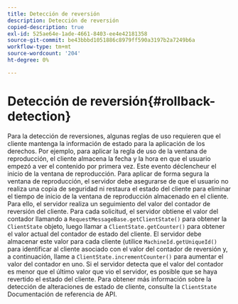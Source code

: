 ```yaml
---
title: Detección de reversión
description: Detección de reversión
copied-description: true
exl-id: 525ae64e-1ade-4661-8403-ee4e42181358
source-git-commit: be43bbbd1051886c8979ff590a3197b2a7249b6a
workflow-type: tm+mt
source-wordcount: '204'
ht-degree: 0%

---
```


# Detección de reversión{#rollback-detection}

Para la detección de reversiones, algunas reglas de uso requieren que el cliente mantenga la información de estado para la aplicación de los derechos. Por ejemplo, para aplicar la regla de uso de la ventana de reproducción, el cliente almacena la fecha y la hora en que el usuario empezó a ver el contenido por primera vez. Este evento déclencheur el inicio de la ventana de reproducción. Para aplicar de forma segura la ventana de reproducción, el servidor debe asegurarse de que el usuario no realiza una copia de seguridad ni restaura el estado del cliente para eliminar el tiempo de inicio de la ventana de reproducción almacenado en el cliente. Para ello, el servidor realiza un seguimiento del valor del contador de reversión del cliente. Para cada solicitud, el servidor obtiene el valor del contador llamando a `RequestMessageBase.getClientState()` para obtener la `ClientState` objeto, luego llamar a `ClientState.getCounter()` para obtener el valor actual del contador de estado del cliente. El servidor debe almacenar este valor para cada cliente (utilice `MachineId.getUniqueId()` para identificar al cliente asociado con el valor del contador de reversión y, a continuación, llame a `ClientState.incrementCounter()` para aumentar el valor del contador en uno. Si el servidor detecta que el valor del contador es menor que el último valor que vio el servidor, es posible que se haya revertido el estado del cliente. Para obtener más información sobre la detección de alteraciones de estado de cliente, consulte la `ClientState` Documentación de referencia de API.
